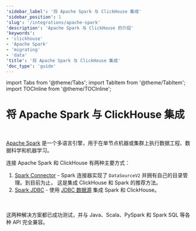 ```yaml
---
'sidebar_label': '将 Apache Spark 与 ClickHouse 集成'
'sidebar_position': 1
'slug': '/integrations/apache-spark'
'description': 'Apache Spark 与 ClickHouse 的介绍'
'keywords':
- 'clickhouse'
- 'Apache Spark'
- 'migrating'
- 'data'
'title': '将 Apache Spark 与 ClickHouse 集成'
'doc_type': 'guide'
---
```


import Tabs from '@theme/Tabs';
import TabItem from '@theme/TabItem';
import TOCInline from '@theme/TOCInline';


# 将 Apache Spark 与 ClickHouse 集成

<br/>

[Apache Spark](https://spark.apache.org/) 是一个多语言引擎，用于在单节点机器或集群上执行数据工程、数据科学和机器学习。

连接 Apache Spark 和 ClickHouse 有两种主要方式：

1. [Spark Connector](./apache-spark/spark-native-connector) - Spark 连接器实现了 `DataSourceV2` 并拥有自己的目录管理。到目前为止， 这是集成 ClickHouse 和 Spark 的推荐方法。
2. [Spark JDBC](./apache-spark/spark-jdbc) - 使用 [JDBC 数据源](https://spark.apache.org/docs/latest/sql-data-sources-jdbc.html) 集成 Spark 和 ClickHouse。

<br/>
<br/>
这两种解决方案都已成功测试，并与 Java、Scala、PySpark 和 Spark SQL 等各种 API 完全兼容。
